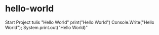 # hello-world
Start Project
  tulis "Hello World"
  print("Hello World")
  Console.Write("Hello World");
  System.print.out("Hello World)"
